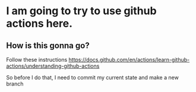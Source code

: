 # I am going to try to use github actions here.
## How is this gonna go?
Follow these instructions
https://docs.github.com/en/actions/learn-github-actions/understanding-github-actions 

So before I do that, I need to commit my current state and make a new branch

